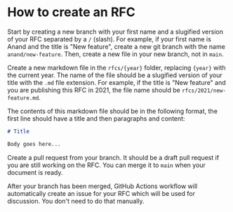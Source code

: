 # How to create an RFC

Start by creating a new branch with your first name and a slugified version of your RFC separated by a `/` (slash). For example, if your first name is Anand and the title is "New feature", create a new git branch with the name `anand/new-feature`. Then, create a new file in your new branch, not in `main`.

Create a new markdown file in the `rfcs/{year}` folder, replacing `{year}` with the current year. The name of the file should be a slugified version of your title with the `.md` file extension. For example, if the title is "New feature" and you are publishing this RFC in 2021, the file name should be `rfcs/2021/new-feature.md`.

The contents of this markdown file should be in the following format, the first line should have a title and then paragraphs and content:

```md
# Title

Body goes here...
```

Create a pull request from your branch. It should be a draft pull request if you are still working on the RFC. You can merge it to `main` when your document is ready.

After your branch has been merged, GitHub Actions workflow will automatically create an issue for your RFC which will be used for discussion. You don't need to do that manually.
